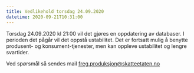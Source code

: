 ```yaml
---
title: Vedlikehold torsdag 24.09.2020
datetime: 2020-09-21T10:31:00
---
```

Torsdag 24.09.2020 kl 21:00 vil det gjøres en oppdatering av databaser. I perioden det pågår vil det oppstå ustabilitet.
Det er fortsatt mulig å benytte produsent- og konsument-tjenester, men kan oppleve ustabilitet og lengre svartider.

Ved spørsmål så sendes mail freg.produksjon@skatteetaten.no
